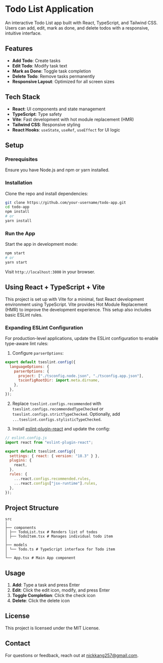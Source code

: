 # Todo List Application

An interactive Todo List app built with React, TypeScript, and Tailwind CSS. Users can add, edit, mark as done, and delete todos with a responsive, intuitive interface.

## Features

- **Add Todo**: Create tasks
- **Edit Todo**: Modify task text
- **Mark as Done**: Toggle task completion
- **Delete Todo**: Remove tasks permanently
- **Responsive Layout**: Optimized for all screen sizes

## Tech Stack

- **React**: UI components and state management
- **TypeScript**: Type safety
- **Vite**: Fast development with hot module replacement (HMR)
- **Tailwind CSS**: Responsive styling
- **React Hooks**: `useState`, `useRef`, `useEffect` for UI logic

## Setup

### Prerequisites

Ensure you have Node.js and npm or yarn installed.

### Installation

Clone the repo and install dependencies:

```bash
git clone https://github.com/your-username/todo-app.git
cd todo-app
npm install
# or
yarn install
```

### Run the App

Start the app in development mode:

```bash
npm start
# or
yarn start
```

Visit `http://localhost:3000` in your browser.

## Using React + TypeScript + Vite

This project is set up with Vite for a minimal, fast React development environment using TypeScript. Vite provides Hot Module Replacement (HMR) to improve the development experience. This setup also includes basic ESLint rules.

### Expanding ESLint Configuration

For production-level applications, update the ESLint configuration to enable type-aware lint rules:

1. Configure `parserOptions`:

```js
export default tseslint.config({
  languageOptions: {
    parserOptions: {
      project: ["./tsconfig.node.json", "./tsconfig.app.json"],
      tsconfigRootDir: import.meta.dirname,
    },
  },
});
```

2. Replace `tseslint.configs.recommended` with `tseslint.configs.recommendedTypeChecked` or `tseslint.configs.strictTypeChecked`. Optionally, add `...tseslint.configs.stylisticTypeChecked`.

3. Install [eslint-plugin-react](https://github.com/jsx-eslint/eslint-plugin-react) and update the config:

```js
// eslint.config.js
import react from "eslint-plugin-react";

export default tseslint.config({
  settings: { react: { version: "18.3" } },
  plugins: {
    react,
  },
  rules: {
    ...react.configs.recommended.rules,
    ...react.configs["jsx-runtime"].rules,
  },
});
```

## Project Structure

```
src
│
├── components
│ ├── TodoList.tsx # Renders list of todos
│ ├── TodoItem.tsx # Manages individual todo item
│
├── models
│ └── Todo.ts # TypeScript interface for Todo item
│
└── App.tsx # Main App component
```

## Usage

1. **Add**: Type a task and press Enter
2. **Edit**: Click the edit icon, modify, and press Enter
3. **Toggle Completion**: Click the check icon
4. **Delete**: Click the delete icon

## License

This project is licensed under the MIT License.

## Contact

For questions or feedback, reach out at [nickkang257@gmail.com](mailto:nickkang257@gmail.com).
